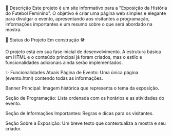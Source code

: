 📜 Descrição
Este projeto é um site informativo para a "Exposição da História do Futebol Feminino". O objetivo é criar uma página web simples e elegante para divulgar o evento, apresentando aos visitantes a programação, informações importantes e um resumo sobre o que será abordado na mostra.

🚧 Status do Projeto
Em construção 🛠️

O projeto está em sua fase inicial de desenvolvimento. A estrutura básica em HTML e o conteúdo principal já foram criados, mas o estilo e funcionalidades adicionais ainda serão implementados.

✨ Funcionalidades Atuais
Página de Evento: Uma única página (evento.html) contendo todas as informações.

Banner Principal: Imagem histórica que representa o tema da exposição.

Seção de Programação: Lista ordenada com os horários e as atividades do evento.

Seção de Informações Importantes: Regras e dicas para os visitantes.

Seção Sobre a Exposição: Um breve texto que contextualiza a mostra e seu criador.
